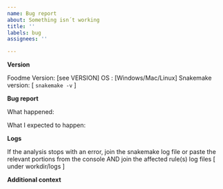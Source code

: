 ```yaml
---
name: Bug report
about: Something isn´t working
title: ''
labels: bug
assignees: ''

---
```


**Version**

Foodme Version: [see VERSION]
OS : [Windows/Mac/Linux]
Snakemake version: [  `snakemake -v` ] 

**Bug report**

What happened:

What I expected to happen:

**Logs**

If the analysis stops with an error, join the snakemake log file or paste the relevant portions from the console AND join the affected rule(s) log files [ under workdir/logs ]

**Additional context**
